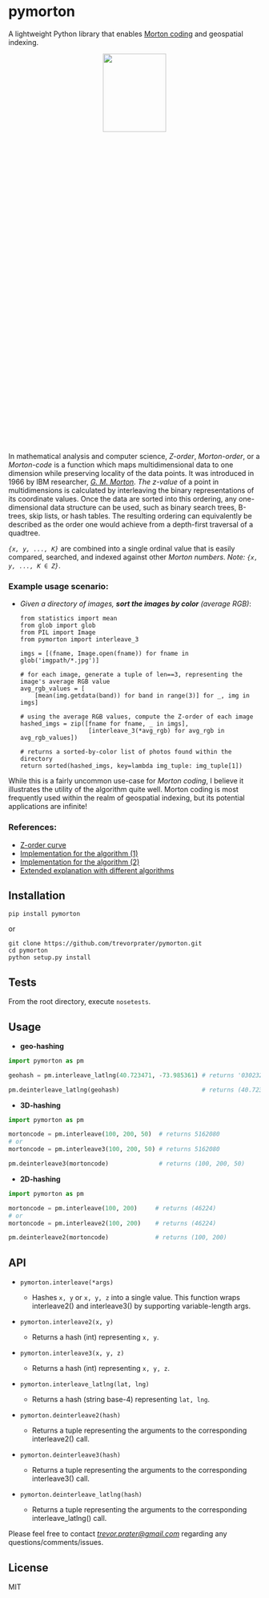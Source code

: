 # pymorton
A lightweight Python library that enables [Morton coding](https://en.wikipedia.org/wiki/Z-order_curve) and geospatial indexing.
<p align="center">
  <img src="http://asgerhoedt.dk/wp-content/uploads/2012/10/MortonCurve-8x8x8.png" width=50% height=20%>
</p>

In mathematical analysis and computer science, *Z-order*, *Morton-order*, or a *Morton-code* is a function which maps multidimensional data to one dimension while preserving locality of the data points. It was introduced in 1966 by IBM researcher, *[G. M. Morton](https://domino.research.ibm.com/library/cyberdig.nsf/papers/0DABF9473B9C86D48525779800566A39/$File/Morton1966.pdf)*. *The z-value* of a point in multidimensions is calculated by interleaving the binary representations of its coordinate values. Once the data are sorted into this ordering, any one-dimensional data structure can be used, such as binary search trees, B-trees, skip lists, or hash tables. The resulting ordering can equivalently be described as the order one would achieve from a depth-first traversal of a quadtree.

*`{x, y, ..., K}`* are combined into a single ordinal value that is easily compared, searched, and indexed against other *Morton numbers*. *Note: `{x, y, ..., K ∈ Z}`*.


### Example usage scenario:
 * *Given a directory of images, **sort the images by color** (average RGB)*:
 
 
   ```
   from statistics import mean
   from glob import glob
   from PIL import Image
   from pymorton import interleave_3

   imgs = [(fname, Image.open(fname)) for fname in glob('imgpath/*.jpg')]
   
   # for each image, generate a tuple of len==3, representing the image's average RGB value
   avg_rgb_values = [
       [mean(img.getdata(band)) for band in range(3)] for _, img in imgs]
   
   # using the average RGB values, compute the Z-order of each image
   hashed_imgs = zip([fname for fname, _ in imgs],
                      [interleave_3(*avg_rgb) for avg_rgb in avg_rgb_values])
   
   # returns a sorted-by-color list of photos found within the directory
   return sorted(hashed_imgs, key=lambda img_tuple: img_tuple[1])
   ```

While this is a fairly uncommon use-case for *Morton coding*, I believe it illustrates the utility of the algorithm quite well. Morton coding is most frequently used within the realm of geospatial indexing, but its potential applications are infinite!


### References:

* [Z-order curve](https://en.wikipedia.org/wiki/Z-order_curve)
* [Implementation for the algorithm (1)](http://stackoverflow.com/a/18528775)
* [Implementation for the algorithm (2)](https://github.com/Forceflow/libmorton)
* [Extended explanation with different algorithms](http://www.forceflow.be/2013/10/07/morton-encodingdecoding-through-bit-interleaving-implementations/)


## Installation

```
pip install pymorton
```
or
```
git clone https://github.com/trevorprater/pymorton.git
cd pymorton
python setup.py install
```

## Tests

From the root directory, execute `nosetests`.

## Usage

* **geo-hashing**
```python
import pymorton as pm

geohash = pm.interleave_latlng(40.723471, -73.985361) # returns '03023211233202130332202203002303'

pm.deinterleave_latlng(geohash)                       # returns (40.723470943048596, -73.98536103777587)
```


* **3D-hashing**
```python
import pymorton as pm

mortoncode = pm.interleave(100, 200, 50)  # returns 5162080
# or
mortoncode = pm.interleave3(100, 200, 50) # returns 5162080

pm.deinterleave3(mortoncode)              # returns (100, 200, 50)
```


* **2D-hashing**
```python
import pymorton as pm

mortoncode = pm.interleave(100, 200)     # returns (46224)
# or
mortoncode = pm.interleave2(100, 200)    # returns (46224)

pm.deinterleave2(mortoncode)             # returns (100, 200)
```


## API
- `pymorton.interleave(*args)`
    * Hashes `x, y` or `x, y, z` into a single value.
                   This function wraps interleave2() and interleave3() by supporting variable-length args.

- `pymorton.interleave2(x, y)`
    * Returns a hash (int) representing `x, y`.

- `pymorton.interleave3(x, y, z)`
    * Returns a hash (int) representing `x, y, z`.

- `pymorton.interleave_latlng(lat, lng)`
    * Returns a hash (string base-4)
                   representing `lat, lng`.

- `pymorton.deinterleave2(hash)`
    * Returns a tuple representing the arguments to
                   the corresponding interleave2() call.

- `pymorton.deinterleave3(hash)`
    * Returns a tuple representing the arguments to
                   the corresponding interleave3() call.

- `pymorton.deinterleave_latlng(hash)`
    * Returns a tuple representing the arguments to
                   the corresponding interleave_latlng() call.


Please feel free to contact *trevor.prater@gmail.com* regarding any questions/comments/issues.

## License
MIT
